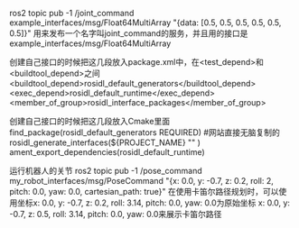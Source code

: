 ros2 topic pub -1 /joint_command example_interfaces/msg/Float64MultiArray "{data: [0.5, 0.5, 0.5, 0.5, 0.5, 0.5]}"  用来发布一个名字叫joint_command的服务，并且用的接口是example_interfaces/msg/Float64MultiArray



创建自己接口的时候把这几段放入package.xml中，在<test_depend>和<buildtool_depend>之间
  <buildtool_depend>rosidl_default_generators</buildtool_depend>
  <exec_depend>rosidl_default_runtime</exec_depend>
  <member_of_group>rosidl_interface_packages</member_of_group>

创建自己接口的时候把这几段放入Cmake里面
find_package(rosidl_default_generators REQUIRED)   #网站直接无脑复制的
rosidl_generate_interfaces(${PROJECT_NAME}
""
 )
ament_export_dependencies(rosidl_default_runtime)

运行机器人的关节
ros2 topic pub -1 /pose_command my_robot_interfaces/msg/PoseCommand "{x: 0.0, y: -0.7, z: 0.2, roll: 2, pitch: 0.0, yaw: 0.0, cartesian_path: true}"
在使用卡笛尔路径规划时，可以使用坐标x: 0.0, y: -0.7, z: 0.2, roll: 3.14, pitch: 0.0, yaw: 0.0为原始坐标
				x: 0.0, y: -0.7, z: 0.5, roll: 3.14, pitch: 0.0, yaw: 0.0来展示卡笛尔路径
